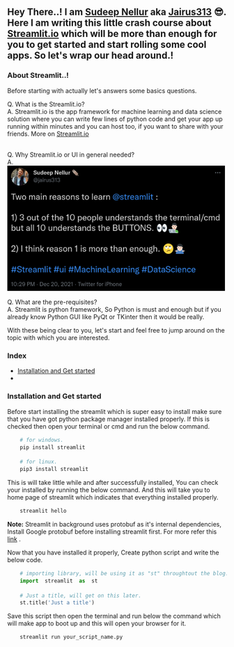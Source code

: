 ## Hey There..! I am **[Sudeep Nellur](sudeepnellur.tech)** aka **[Jairus313](sudeepnellur.tech)** :sunglasses:. Here I am writing this little crash course about **[Streamlit.io](streamlit.io)** which will be more than enough for you to get started and start rolling some cool apps. So let's wrap our head around.!

### About Streamlit..!

Before starting with actually let's answers some basics questions.

Q. What is the Streamlit.io?</br>
A. Streamlit.io is the app framework for machine learning and data science solution where you can write few lines of python code and get your app up running within minutes and you can host too, if you want to share with your friends. More on [Streamlit.io](streamlit.io)</br></br>

Q. Why Streamlit.io or UI in general needed?</br>
A. <img src="tweet.png" alt="My cool logo" width="500"/>

Q. What are the pre-requisites?</br>
A. Streamlit is python framework, So Python is must and enough but if you already know Python GUI like PyQt or TKinter then it would be  really.

With these being clear to you, let's start and feel free to jump around on the topic with which you are interested.

### Index

 - [Installation and Get started](#Installation)
 - 


<a id="Installation"></a>
### Installation and Get started

Before start installing the streamlit which is super easy to install make sure that you have got python package manager installed properly. If this is checked then open your terminal or cmd and run the below command.

```sh
	# for windows.
	pip install streamlit

	# for linux.
	pip3 install streamlit
``` 

This is will take little while and after successfully installed, You can check your installed by running the below command. And this will take you to home page of streamlit which indicates that everything installed properly. 


```sh
	streamlit hello
```

**Note:**  Streamlit in background uses protobuf as it's internal dependencies, Install Google protobuf before installing streamlit first. For more refer this [link](https://stackoverflow.com/questions/61922334/how-to-solve-attributeerror-module-google-protobuf-descriptor-has-no-attribu) .

Now that you have installed it properly, Create python script and write the below code.

```python
	# importing library, will be using it as "st" throughtout the blog.
	import  streamlit  as  st

	# Just a title, will get on this later.
	st.title('Just a title')
```

Save this script then open the terminal and run below the command which will make app to boot up and this will open your browser for it.

```sh
	streamlit run your_script_name.py
```
